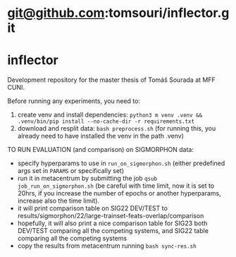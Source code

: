 # git@github.com:tomsouri/inflector.git

# inflector
Development repository for the master thesis of Tomáš Sourada at MFF CUNI.

Before running any experiments, you need to:
1) create venv and install dependencies: `python3 m venv .venv && .venv/bin/pip install --no-cache-dir -r requirements.txt`
2) download and resplit data: `bash preprocess.sh` (for running this, you already need to have installed the venv in the path .venv)




TO RUN EVALUATION (and comparison) on SIGMORPHON data:
- specify hyperparams to use in `run_on_sigmorphon.sh` (either predefined args set in `PARAMS` or specifically set)
- run it in metacentrum by submitting the job `qsub job_run_on_sigmorphon.sh` (be careful with time limit, now it is set to 20hrs, if you increase the number of epochs or another hyperparams, increase also the time limit).
- it will print comparison table on SIG22 DEV/TEST to results/sigmorphon/22/large-trainset-feats-overlap/comparison
- hopefully, it will also print a nice comparison table for SIG23 both DEV/TEST comparing all the competing systems, and SIG22 table comparing all the competing systems
- copy the results from metacentrum running `bash sync-res.sh`